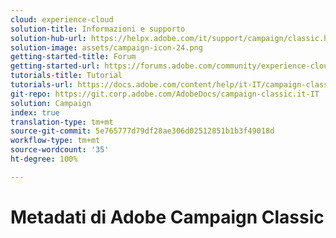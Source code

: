 ```yaml
---
cloud: experience-cloud
solution-title: Informazioni e supporto
solution-hub-url: https://helpx.adobe.com/it/support/campaign/classic.html
solution-image: assets/campaign-icon-24.png
getting-started-title: Forum
getting-started-url: https://forums.adobe.com/community/experience-cloud/marketing-cloud/campaign/classic
tutorials-title: Tutorial
tutorials-url: https://docs.adobe.com/content/help/it-IT/campaign-classic-learn/tutorials/overview.html
git-repo: https://git.corp.adobe.com/AdobeDocs/campaign-classic.it-IT
solution: Campaign
index: true
translation-type: tm+mt
source-git-commit: 5e765777d79df28ae306d02512851b1b3f49018d
workflow-type: tm+mt
source-wordcount: '35'
ht-degree: 100%

---
```



# Metadati di Adobe Campaign Classic
